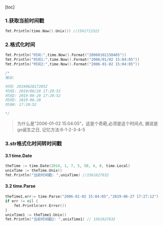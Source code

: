 [toc]
### 1.获取当前时间戳
```go
fmt.Println(time.Now().Unix()) //1561713322
```

### 2.格式化时间 
```go
fmt.Println("时间:",time.Now().Format("20060102150405"))
fmt.Println("时间1:",time.Now().Format("2006/01/02 15:04:05"))
fmt.Println("时间2:",time.Now().Format("2006-01-02 15:04:05"))

/*
输出:

时间: 20190628172052
时间1: 2019/06/28 17:20:52
时间2: 2019-06-28 17:20:52
时间3: 2019-06-28
时间4: 17:20:52

*/
```
> 为什么是"2006-01-02 15:04:05"，这是个奇葩,必须是这个时间点, 据说是go诞生之日, 记忆方法:6-1-2-3-4-5

### 3.str格式化时间转时间戳
#### 3.1 time.Date

```go
theTime := time.Date(2014, 1, 7, 5, 50, 4, 0, time.Local)
unixTime := theTime.Unix()
fmt.Println("当前时间戳: ",unixTime) //1561627632
```
#### 3.2 time.Parse
```go
theTime1,err:= time.Parse("2006-01-02 15:04:05","2019-06-27 17:27:12")
if err != nil {
	fmt.Println(err.Error())
}
unixTime1 := theTime1.Unix()
fmt.Println("当前时间戳2: ",unixTime1) // 1561627632
```